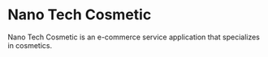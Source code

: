 # Nano Tech Cosmetic

Nano Tech Cosmetic is an e-commerce service application that specializes in cosmetics.